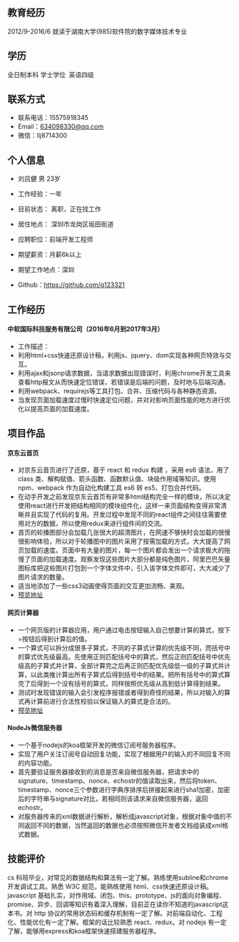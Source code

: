 
## 教育经历  
2012/9-2016/6 就读于湖南大学(985)软件院的数字媒体技术专业  
## 学历  
全日制本科 学士学位  英语四级  
## 联系方式
- 联系电话：15575918345
- Email：634098330@qq.com
- 微信：llj8714300
## 个人信息  
- 刘吕健 男 23岁

- 工作经验：一年

- 目前状态： 离职，正在找工作

- 居住地点： 深圳市龙岗区坂田街道

- 应聘职位：前端开发工程师

- 期望薪资：月薪6k以上

- 期望工作地点：深圳

- Github：https://github.com/q123321

## 工作经历
#### 中软国际科技服务有限公司（2016年6月到2017年3月）
- 工作描述： 
- 利用html+css快速还原设计稿，利用js、jquery、dom实现各种网页特效与交互。
- 利用ajax和jsonp请求数据，当请求数据出现错误时，利用chrome开发工具来查看http报文从而快速定位错误，若错误是后端的问题，及时地与后端沟通。
- 利用webpack、requirejs等工具打包、合并、压缩代码与各种静态资源。
- 当发现页面加载速度过慢时快速定位问题，并对对影响页面性能的地方进行优化以提高页面的加载速度。
## 项目作品
#### 京东云首页
- 对京东云首页进行了还原，基于 react 和 redux 构建 ，采用 es6 语法，用了 class 类、解构赋值、箭头函数、函数默认值、块级作用域等知识。使用 npm、webpack 作为自动化构建工具 es6 转 es5、打包合并代码。
- 在动手开发之前发现京东云首页有非常多html结构完全一样的模块，所以决定使用react进行开发把结构相同的模块组件化，这样一来页面结构变得非常清晰并且实现了代码的复用。开发过程中发现不同的react组件之间往往需要使用对方的数据，所以使用redux来进行组件间的交流。
- 首页的轮播图部分会加载几张很大的超清图片，在网速不够快时会加载的很慢很影响体验，所以对于轮播图中的图片采用了按需加载的方式，大大提高了网页加载的速度。页面中有大量的图片，每一个图片都会发出一个请求极大的拖慢了页面的加载速度。观察发现这些图片大部分都是纯色图片，阿里巴巴矢量图标库把这些图片打包到一个字体文件中，引入该字体文件即可，大大减少了图片请求的数量。
- 适当地添加了一些css3动画使得页面的交互更加流畅、美观。
- [预览地址](https://q123321.github.io/JDcloud/build/index.html)
#### 网页计算器
- 一个网页版的计算器应用，用户通过电击按钮输入自己想要计算的算式，按下=按钮后得到计算后的值。
- 一个算式可以拆分成很多子算式，不同的子算式计算的优先级不同，而括号中的算式优先级最高。先使用正则匹配括号中的算式，然后正则匹配括号中优先级高的子算式并计算，全部计算完之后再正则匹配优先级低一级的子算式并计算，以此类推计算出所有子算式后得到括号中的结果。把所有括号中的算式算完了后得到一个没有括号的算式，同样按照优先级从高到低计算得到结果。
- 测试时发现错误的输入会引发程序报错或者得到奇怪的结果，所以对输入的算式再计算前进行合法性校验以保证输入的算式是合法的。
- [预览地址](https://q123321.github.io/calculator/calculator.html)
#### NodeJs微信服务器
- 一个基于nodejs的koa框架开发的微信订阅号服务器程序。
- 实现了用户关注订阅号自动回复功能，实现了根据用户的输入的不同回复不同的内容功能。
- 首先要验证服务器接收到的消息是否来自微信服务器，把请求中的signature、timestamp、nonce、echostr的值读取出来，然后将token、timestamp、nonce三个参数进行字典序排序后拼接起来进行sha1加密，加密后的字符串与signature对比，若相同则该请求来自微信服务器，返回echostr。
- 对服务器传来的xml数据进行解析，解析成javascript对象，根据对象中值的不同返回不同的数据，当然返回的数据也必须按照微信开发者文档组装成xml格式数据。
## 技能评价
cs 科班毕业，对常见的数据结构和算法有一定了解。熟练使用subline和chrome开发调试工具。熟悉 W3C 规范，能熟练使用 html、css快速还原设计稿。javascript 基础扎实，对作用域、闭包、this、prototype、js的面向对象编程、promise、异步、回调等知识有着深入理解，目前正在读你不知道的javascript这本书。对 http 协议的常用状态码和缓存机制有一定了解。对前端自动化、工程化、性能优化有一定了解。框架的话比较熟悉 react、redux。对 nodejs 有一定了解，能够用express和koa框架快速搭建服务器程序。
